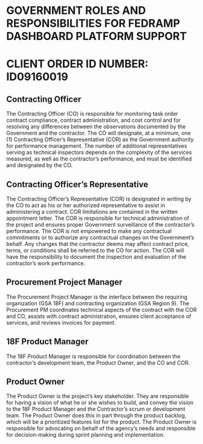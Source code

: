 # GOVERNMENT ROLES AND RESPONSIBILITIES FOR FEDRAMP DASHBOARD PLATFORM SUPPORT
# CLIENT ORDER ID NUMBER: ID09160019

## Contracting Officer

The Contracting Officer (CO) is responsible for monitoring task order contract compliance, contract administration, and cost control and for resolving any differences between the observations documented by the Government and the contractor. The CO will designate, at a minimum, one (1) Contracting Officer’s Representative (COR) as the Government authority for performance management. The number of additional representatives serving as technical inspectors depends on the complexity of the services measured, as well as the contractor’s performance, and must be identified and designated by the CO.

## Contracting Officer’s Representative

The Contracting Officer’s Representative (COR) is designated in writing by the CO to act as his or her authorized representative to assist in administering a contract. COR limitations are contained in the written appointment letter. The COR is responsible for technical administration of the project and ensures proper Government surveillance of the contractor’s performance. The COR is not empowered to make any contractual commitments or to authorize any contractual changes on the Government’s behalf. Any changes that the contractor deems may affect contract price, terms, or conditions shall be referred to the CO for action.  The COR will have the responsibility to document the inspection and evaluation of the contractor’s work performance.  

## Procurement Project Manager

The Procurement Project Manager is the interface between the requiring organization (GSA 18F) and contracting organization (GSA Region 9). The Procurement PM coordinates technical aspects of the contract with the COR and CO, assists with contract administration, ensures client acceptance of services, and reviews invoices for payment.  

## 18F Product Manager

The 18F Product Manager is responsible for coordination between the contractor’s development team, the Product Owner, and the CO and COR.  

## Product Owner

The Product Owner is the project’s key stakeholder.  They are responsible for having a vision of what he or she wishes to build, and convey the vision to the 18F Product Manager and the Contractor’s scrum or development team.  The Product Owner does this in part through the product backlog, which will be a prioritized features list for the product.  The Product Owner is responsible for advocating on behalf of the agency’s needs and responsible for decision-making during sprint planning and implementation.
